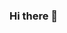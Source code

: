 ### Hi there 👋

<!--
**Siyam1888/Siyam1888** is a ✨ _special_ ✨ repository because its `README.md` (this file) appears on your GitHub profile.

Here are some ideas to get you started:
- 🤔 I’m looking for help with ...
- 💬 Ask me about ...
- 📫 How to reach me: ...
- 😄 Pronouns: ...
- ⚡ Fun fact: ...
- 🌱 I’m currently learning Python, DSA, Linux

- 🔭 I’m currently working on some freelance jobs

- 👯 I’m looking to collaborate on some cool projects

-->

